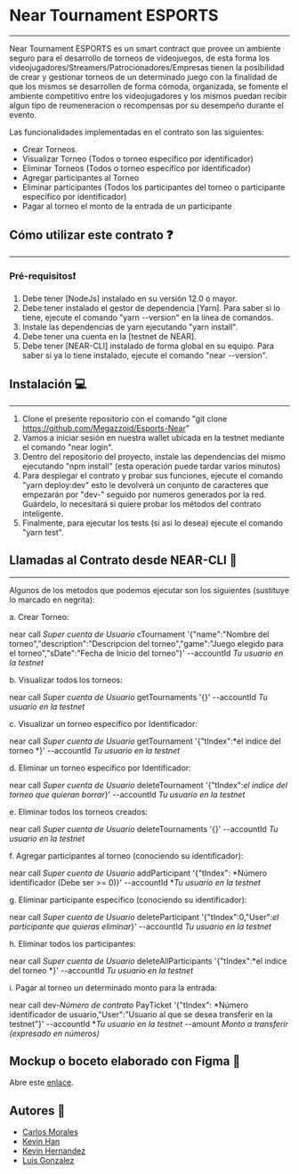# Near Tournament ESPORTS
---
Near Tournament ESPORTS es un smart contract que provee un ambiente seguro para el desarrollo de torneos de videojuegos, de esta forma los videojugadores/Streamers/Patrocionadores/Empresas tienen la posibilidad de crear y gestionar torneos de un determinado juego con la finalidad de que los mismos se desarrollen de forma cómoda, organizada, se fomente el ambiente competitivo entre los videojugadores y los mismos puedan recibir algun tipo de reumeneracion o recompensas por su desempeño durante el evento.   

Las funcionalidades implementadas en el contrato son las siguientes:
* Crear Torneos
* Visualizar Torneo (Todos o torneo específico por identificador)
* Eliminar Torneos (Todos o torneo específico por identificador)
* Agregar participantes al Torneo
* Eliminar participantes (Todos los participantes del torneo o participante específico por identificador)
* Pagar al torneo el monto de la entrada de un participante

## Cómo utilizar este contrato :question:
---
### Pré-requisitos:exclamation:
1. Debe tener [NodeJs] instalado en su versión 12.0 o mayor.
2. Debe tener instalado el gestor de dependencia [Yarn]. Para saber si lo tiene, ejecute el comando "yarn --version" en la línea de comandos.
3. Instale las dependencias de yarn ejecutando "yarn install".
4. Debe tener una cuenta en la [testnet de NEAR].
5. Debe tener [NEAR-CLI] instalado de forma global en su equipo. Para saber si ya lo tiene instalado, ejecute el comando "near --version". 

## Instalación :computer:
---
1. Clone el presente repositorio con el comando "git clone https://github.com/Megazzoid/Esports-Near"
2. Vamos a iniciar sesión en nuestra wallet ubicada en la testnet mediante el comando "near login".
3. Dentro del repositorio del proyecto, instale las dependencias del mismo ejecutando "npm install" (esta operación puede tardar varios minutos)
4. Para desplegar el contrato y probar sus funciones, ejecute el comando "yarn deploy:dev" esto le devolverá un conjunto de caracteres que empezarán por "dev-" seguido por numeros generados por la red. Guárdelo, lo necesitará si quiere probar los métodos del contrato inteligente.
5. Finalmente, para ejecutar los tests (si asi lo desea) ejecute el comando "yarn test".
   
## Llamadas al Contrato desde NEAR-CLI :memo:
---
Algunos de los metodos que podemos ejecutar son los siguientes (sustituye lo marcado en negrita):

a. Crear Torneo:

near call *Super cuenta de Usuario* cTournament '{"name":"Nombre del torneo","description":"Descripcion del torneo","game":"Juego elegido para el torneo","sDate":"Fecha de Inicio del torneo"}' --accountId *Tu usuario en la testnet*

b. Visualizar todos los torneos:

near call *Super cuenta de Usuario* getTournaments '{}' --accountId *Tu usuario en la testnet*

c. Visualizar un torneo específico por Identificador:

near call *Super cuenta de Usuario* getTournament '{"tIndex":*el indice del torneo *}' --accountId *Tu usuario en la testnet*

d. Eliminar un torneo específico por Identificador:

near call *Super cuenta de Usuario* deleteTournament '{"tIndex":*el indice del torneo que quieran borrar*}' --accountId *Tu usuario en la testnet*

e. Eliminar todos los torneos creados:

near call *Super cuenta de Usuario* deleteTournaments '{}' --accountId *Tu usuario en la testnet*

f. Agregar participantes al torneo (conociendo su identificador):

near call *Super cuenta de Usuario* addParticipant '{"tIndex": *Número identificador (Debe ser >= 0)}' --accountId **Tu usuario en la testnet*

g. Eliminar participante específico (conociendo su identificador):

near call *Super cuenta de Usuario* deleteParticipant '{"tIndex":0,"User":*el participante que quieras eliminar*}' --accountId *Tu usuario en la testnet*

h. Eliminar todos los participantes:

near call *Super cuenta de Usuario* deleteAllParticipants '{"tIndex":*el indice del torneo *}' --accountId *Tu usuario en la testnet*

i. Pagar al torneo un determinado monto para la entrada:

near call dev-*Número de contrato* PayTicket '{"tIndex": *Número identificador de usuario,"User":"Usuario al que se desea transferir en la testnet"}' --accountId **Tu usuario en la testnet* --amount *Monto a transferir (expresado en números)*

## Mockup o boceto elaborado con Figma 🎨
Abre este [enlace](https://www.figma.com/file/3xnzJcjsMmznXmsj7bs9h4/Untitled?node-id=0%3A1).

## Autores :thought_balloon:
- [Carlos Morales](https://github.com/carlosmaikol)
- [Kevin Han](https://github.com/xapho)
- [Kevin Hernandez](https://github.com/Megazzoid/)
- [Luis Gonzalez](https://github.com/ldgonzalezmedina)
